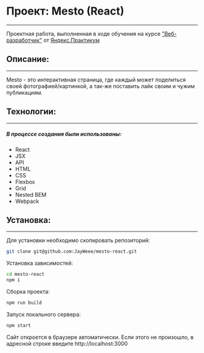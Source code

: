 # Проект: Mesto (React)
***
 Проектная работа, выполненная в ходе обучения на курсе ["Веб-разработчик"](https://practicum.yandex.ru/web/) от   [Яндекс.Практикум](https://practicum.yandex.ru/)
## Описание:
***
 Mesto - это интерактивная страница, где каждый может поделиться своей фотографией/картинкой, а так-же поставить лайк своим и чужим публикациям. 
## Технологии:
***
##### В процессе создания были использованы:
- React
- JSX
- API
- HTML
- CSS
- Flexbox
- Grid
- Nested BEM
- Webpack
## Установка:
***
Для установки необходимо скопировать репозиторий:
```Bash
git clone git@github.com:JayWeee/mesto-react.git
```
Установка зависимостей:
```Bash
cd mesto-react
npm i
```
Сборка проекта:
```Bash
npm run build
```
Запуск локального сервера:
```Bash
npm start
```
Сайт откроется в браузере автоматически. Если этого не произошло, в адресной строке введите http://localhost:3000


